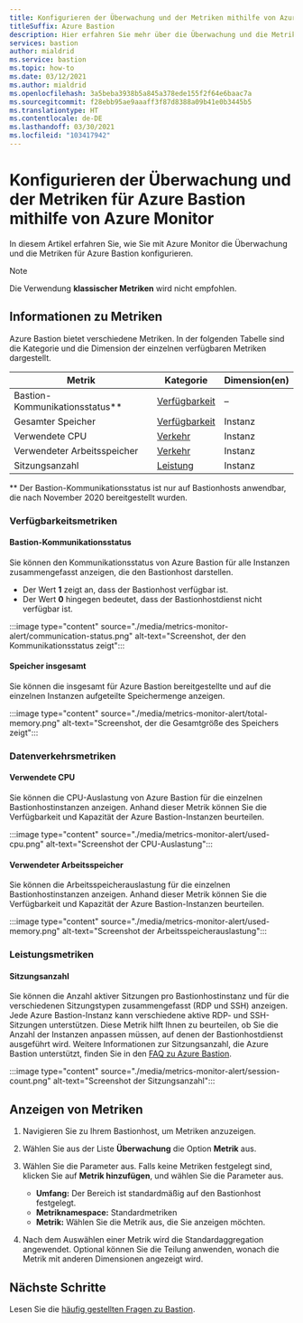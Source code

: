 ```yaml
---
title: Konfigurieren der Überwachung und der Metriken mithilfe von Azure Monitor
titleSuffix: Azure Bastion
description: Hier erfahren Sie mehr über die Überwachung und die Metriken in Azure Bastion, die Azure Monitor verwenden, die Azure-Lösung für Metriken, Warnungen und Diagnoseprotokolle.
services: bastion
author: mialdrid
ms.service: bastion
ms.topic: how-to
ms.date: 03/12/2021
ms.author: mialdrid
ms.openlocfilehash: 3a5beba3938b5a845a378ede155f2f64e6baac7a
ms.sourcegitcommit: f28ebb95ae9aaaff3f87d8388a09b41e0b3445b5
ms.translationtype: HT
ms.contentlocale: de-DE
ms.lasthandoff: 03/30/2021
ms.locfileid: "103417942"
---
```

# <a name="how-to-configure-monitoring-and-metrics-for-azure-bastion-using-azure-monitor"></a>Konfigurieren der Überwachung und der Metriken für Azure Bastion mithilfe von Azure Monitor

In diesem Artikel erfahren Sie, wie Sie mit Azure Monitor die Überwachung und die Metriken für Azure Bastion konfigurieren.

>[!NOTE]
>Die Verwendung **klassischer Metriken** wird nicht empfohlen.
>

## <a name="about-metrics"></a>Informationen zu Metriken

Azure Bastion bietet verschiedene Metriken. In der folgenden Tabelle sind die Kategorie und die Dimension der einzelnen verfügbaren Metriken dargestellt.

|**Metrik**|**Kategorie**|**Dimension(en)**|
| --- | --- | --- |
|Bastion-Kommunikationsstatus**|[Verfügbarkeit](#availability)|–|
|Gesamter Speicher|[Verfügbarkeit](#availability)|Instanz|
|Verwendete CPU|[Verkehr](#traffic)|Instanz
|Verwendeter Arbeitsspeicher|[Verkehr](#traffic)|Instanz
|Sitzungsanzahl|[Leistung](#performance)|Instanz|

** Der Bastion-Kommunikationsstatus ist nur auf Bastionhosts anwendbar, die nach November 2020 bereitgestellt wurden.

### <a name="availability-metrics"></a><a name="availability"></a>Verfügbarkeitsmetriken

#### <a name="bastion-communication-status"></a><a name="communication-status"></a>Bastion-Kommunikationsstatus

Sie können den Kommunikationsstatus von Azure Bastion für alle Instanzen zusammengefasst anzeigen, die den Bastionhost darstellen.

* Der Wert **1** zeigt an, dass der Bastionhost verfügbar ist.
* Der Wert **0** hingegen bedeutet, dass der Bastionhostdienst nicht verfügbar ist.

:::image type="content" source="./media/metrics-monitor-alert/communication-status.png" alt-text="Screenshot, der den Kommunikationsstatus zeigt":::

#### <a name="total-memory"></a><a name="total-memory"></a>Speicher insgesamt

Sie können die insgesamt für Azure Bastion bereitgestellte und auf die einzelnen Instanzen aufgeteilte Speichermenge anzeigen.

:::image type="content" source="./media/metrics-monitor-alert/total-memory.png" alt-text="Screenshot, der die Gesamtgröße des Speichers zeigt":::

### <a name="traffic-metrics"></a><a name="traffic"></a>Datenverkehrsmetriken

#### <a name="used-cpu"></a><a name="used-cpu"></a>Verwendete CPU

Sie können die CPU-Auslastung von Azure Bastion für die einzelnen Bastionhostinstanzen anzeigen. Anhand dieser Metrik können Sie die Verfügbarkeit und Kapazität der Azure Bastion-Instanzen beurteilen.

:::image type="content" source="./media/metrics-monitor-alert/used-cpu.png" alt-text="Screenshot der CPU-Auslastung":::

#### <a name="used-memory"></a><a name="used-memory"></a>Verwendeter Arbeitsspeicher

Sie können die Arbeitsspeicherauslastung für die einzelnen Bastionhostinstanzen anzeigen. Anhand dieser Metrik können Sie die Verfügbarkeit und Kapazität der Azure Bastion-Instanzen beurteilen.

:::image type="content" source="./media/metrics-monitor-alert/used-memory.png" alt-text="Screenshot der Arbeitsspeicherauslastung":::

### <a name="performance-metrics"></a><a name="performance"></a>Leistungsmetriken

#### <a name="session-count"></a>Sitzungsanzahl

Sie können die Anzahl aktiver Sitzungen pro Bastionhostinstanz und für die verschiedenen Sitzungstypen zusammengefasst (RDP und SSH) anzeigen. Jede Azure Bastion-Instanz kann verschiedene aktive RDP- und SSH-Sitzungen unterstützen. Diese Metrik hilft Ihnen zu beurteilen, ob Sie die Anzahl der Instanzen anpassen müssen, auf denen der Bastionhostdienst ausgeführt wird. Weitere Informationen zur Sitzungsanzahl, die Azure Bastion unterstützt, finden Sie in den [FAQ zu Azure Bastion](bastion-faq.md).

:::image type="content" source="./media/metrics-monitor-alert/session-count.png" alt-text="Screenshot der Sitzungsanzahl":::

## <a name="how-to-view-metrics"></a><a name="metrics"></a>Anzeigen von Metriken

1. Navigieren Sie zu Ihrem Bastionhost, um Metriken anzuzeigen.
1. Wählen Sie aus der Liste **Überwachung** die Option **Metrik** aus.
1. Wählen Sie die Parameter aus. Falls keine Metriken festgelegt sind, klicken Sie auf **Metrik hinzufügen**, und wählen Sie die Parameter aus.

   * **Umfang:** Der Bereich ist standardmäßig auf den Bastionhost festgelegt.
   * **Metriknamespace:** Standardmetriken
   * **Metrik:** Wählen Sie die Metrik aus, die Sie anzeigen möchten.

1. Nach dem Auswählen einer Metrik wird die Standardaggregation angewendet. Optional können Sie die Teilung anwenden, wonach die Metrik mit anderen Dimensionen angezeigt wird.

## <a name="next-steps"></a>Nächste Schritte

Lesen Sie die [häufig gestellten Fragen zu Bastion](bastion-faq.md).
  
